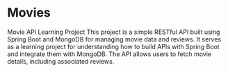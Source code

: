 # Movies
Movie API Learning Project
This project is a simple RESTful API built using Spring Boot and MongoDB for managing movie data and reviews. It serves as a learning project for understanding how to build APIs with Spring Boot and integrate them with MongoDB. The API allows users to fetch movie details, including associated reviews.
